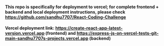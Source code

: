 #### This repo is specifically for deployment to vercel; for complete frontend + backend and local deployment instructions, please check https://github.com/sandhu7707/React-Coding-Challenge
#### Vercel deployment link: https://create-react-app-latest-version.vercel.app (frontend) and https://express-js-on-vercel-tests-git-main-sandhu7707s-projects.vercel.app (backend)